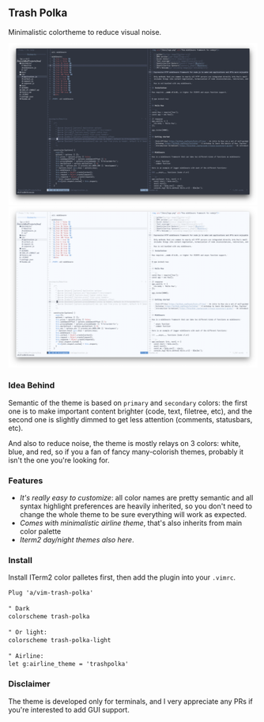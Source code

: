 ## Trash Polka

Minimalistic colortheme to reduce visual noise.

![Dark](https://github.com/A/vim-trash-polka/blob/master/screenshots/dark.png?raw=true)
![Light](https://github.com/A/vim-trash-polka/blob/master/screenshots/light.png?raw=true)


### Idea Behind

Semantic of the theme is based on `primary` and `secondary` colors:
the first one is to make important content brighter (code, text, filetree, etc),
and the second one is slightly dimmed to get less attention (comments, statusbars, etc).

And also to reduce noise, the theme is mostly relays on 3 colors: white,
blue, and red, so if you a fan of fancy many-colorish themes, probably
it isn't the one you're looking for.


### Features
 
- *It's really easy to customize*: all color names are pretty semantic
  and all syntax highlight preferences are heavily inherited, so you
  don't need to change the whole theme to be sure everything will work
  as expected.
- *Comes with minimalistic airline theme*, that's also inherits from
  main color palette
- *Iterm2 day/night themes also here*.

### Install

Install ITerm2 color palletes first, then add the plugin into
your `.vimrc`.

```vim
Plug 'a/vim-trash-polka'

" Dark
colorscheme trash-polka

" Or light:
colorscheme trash-polka-light

" Airline:
let g:airline_theme = 'trashpolka'
```

### Disclaimer

The theme is developed only for terminals, and I very appreciate
any PRs if you're interested to add GUI support.
